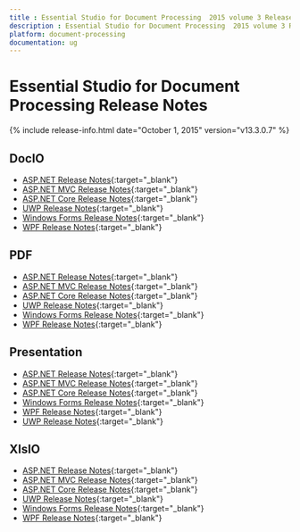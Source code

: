 ```yaml
---
title : Essential Studio for Document Processing  2015 volume 3 Release Notes  
description : Essential Studio for Document Processing  2015 volume 3 Release Notes  
platform: document-processing
documentation: ug
---
```


# Essential Studio for Document Processing  Release Notes  

{% include release-info.html date="October 1, 2015"  version="v13.3.0.7" %} 


## DocIO

* [ASP.NET Release Notes](/aspnet/release-notes/v13.3.0.7#docio){:target="_blank"}
* [ASP.NET MVC Release Notes](/aspnetmvc/release-notes/v13.3.0.7#docio){:target="_blank"}
* [ASP.NET Core Release Notes](/aspnet-core/release-notes/v13.3.0.7#docio){:target="_blank"}
* [UWP Release Notes](/uwp/release-notes/v13.3.0.7#docio){:target="_blank"}
* [Windows Forms Release Notes](/windowsforms/release-notes/v13.3.0.7#docio){:target="_blank"}
* [WPF Release Notes](/wpf/release-notes/v13.3.0.7#docio){:target="_blank"}


## PDF

* [ASP.NET Release Notes](/aspnet/release-notes/v13.3.0.7#pdf){:target="_blank"}
* [ASP.NET MVC Release Notes](/aspnetmvc/release-notes/v13.3.0.7#pdf){:target="_blank"}
* [ASP.NET Core Release Notes](/aspnet-core/release-notes/v13.3.0.7#pdf){:target="_blank"}
* [UWP Release Notes](/uwp/release-notes/v13.3.0.7#pdf){:target="_blank"}
* [Windows Forms Release Notes](/windowsforms/release-notes/v13.3.0.7#pdf){:target="_blank"}
* [WPF Release Notes](/wpf/release-notes/v13.3.0.7#pdf){:target="_blank"}


## Presentation

* [ASP.NET Release Notes](/aspnet/release-notes/v13.3.0.7#presentation){:target="_blank"}
* [ASP.NET MVC Release Notes](/aspnetmvc/release-notes/v13.3.0.7#presentation){:target="_blank"}
* [ASP.NET Core Release Notes](/aspnet-core/release-notes/v13.3.0.7#presentation){:target="_blank"}
* [Windows Forms Release Notes](/windowsforms/release-notes/v13.3.0.7#presentation){:target="_blank"}
* [WPF Release Notes](/wpf/release-notes/v13.3.0.7#presentation){:target="_blank"}
* [UWP Release Notes](/uwp/release-notes/v13.3.0.7#presentation){:target="_blank"}


## XlsIO

* [ASP.NET Release Notes](/aspnet/release-notes/v13.3.0.7#xlsio){:target="_blank"}
* [ASP.NET MVC Release Notes](/aspnetmvc/release-notes/v13.3.0.7#xlsio){:target="_blank"}
* [ASP.NET Core Release Notes](/aspnet-core/release-notes/v13.3.0.7#xlsio){:target="_blank"}
* [UWP Release Notes](/uwp/release-notes/v13.3.0.7#xlsio){:target="_blank"}
* [Windows Forms Release Notes](/windowsforms/release-notes/v13.3.0.7#xlsio){:target="_blank"}
* [WPF Release Notes](/wpf/release-notes/v13.3.0.7#xlsio){:target="_blank"}